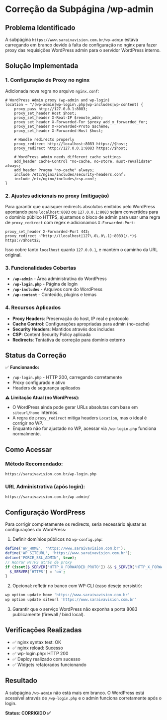 # Correção da Subpágina /wp-admin

## Problema Identificado

A subpágina `https://www.saraivavision.com.br/wp-admin` estava carregando em branco devido à falta de configuração no nginx para fazer proxy das requisições WordPress admin para o servidor WordPress interno.

## Solução Implementada

### 1. Configuração de Proxy no nginx

Adicionada nova regra no arquivo `nginx.conf`:

```nginx
# WordPress Admin proxy (wp-admin and wp-login)
location ~ ^/(wp-admin|wp-login\.php|wp-includes|wp-content) {
    proxy_pass http://127.0.0.1:8083;
    proxy_set_header Host $host;
    proxy_set_header X-Real-IP $remote_addr;
    proxy_set_header X-Forwarded-For $proxy_add_x_forwarded_for;
    proxy_set_header X-Forwarded-Proto $scheme;
    proxy_set_header X-Forwarded-Host $host;

    # Handle redirects properly
    proxy_redirect http://localhost:8083 https://$host;
    proxy_redirect http://127.0.0.1:8083 https://$host;

    # WordPress admin needs different cache settings
    add_header Cache-Control "no-cache, no-store, must-revalidate" always;
    add_header Pragma "no-cache" always;
    include /etc/nginx/includes/security-headers.conf;
    include /etc/nginx/includes/csp.conf;
}
```

### 2. Ajustes adicionais no proxy (mitigação)

Para garantir que quaisquer redirects absolutos emitidos pelo WordPress apontando para `localhost:8083` ou `127.0.0.1:8083` sejam convertidos para o domínio público HTTPS, ajustamos o bloco de admin para usar uma regra de `proxy_redirect` com regex e adicionamos `X-Forwarded-Port`:

```nginx
proxy_set_header X-Forwarded-Port 443;
proxy_redirect ~^http://(localhost|127\.0\.0\.1):8083(/.*)$ https://$host$2;
```

Isso cobre tanto `localhost` quanto `127.0.0.1`, e mantém o caminho da URL original.

### 3. Funcionalidades Cobertas

- **`/wp-admin`** - Área administrativa do WordPress
- **`/wp-login.php`** - Página de login
- **`/wp-includes`** - Arquivos core do WordPress
- **`/wp-content`** - Conteúdo, plugins e temas

### 4. Recursos Aplicados

- **Proxy Headers**: Preservação do host, IP real e protocolo
- **Cache Control**: Configurações apropriadas para admin (no-cache)
- **Security Headers**: Mantidos através dos includes
- **CSP**: Content Security Policy aplicada
- **Redirects**: Tentativa de correção para domínio externo

## Status da Correção

✅ **Funcionando:**
- `/wp-login.php` - HTTP 200, carregando corretamente
- Proxy configurado e ativo
- Headers de segurança aplicados

⚠️ **Limitação Atual (no WordPress):**
- O WordPress ainda pode gerar URLs absolutas com base em `siteurl/home` internos.
- A regra de `proxy_redirect` mitiga headers `Location`, mas o ideal é corrigir no WP.
- Enquanto não for ajustado no WP, acessar via `/wp-login.php` funciona normalmente.

## Como Acessar

### Método Recomendado:
```
https://saraivavision.com.br/wp-login.php
```

### URL Administrativa (após login):
```
https://saraivavision.com.br/wp-admin/
```

## Configuração WordPress

Para corrigir completamente os redirects, seria necessário ajustar as configurações do WordPress:

1. Definir domínios públicos no `wp-config.php`:

```php
define('WP_HOME', 'https://www.saraivavision.com.br');
define('WP_SITEURL', 'https://www.saraivavision.com.br');
define('FORCE_SSL_ADMIN', true);
// Honrar HTTPS atrás de proxy
if (isset($_SERVER['HTTP_X_FORWARDED_PROTO']) && $_SERVER['HTTP_X_FORWARDED_PROTO'] === 'https') {
  $_SERVER['HTTPS'] = 'on';
}
```

2. Opcional: refletir no banco com WP‑CLI (caso deseje persistir):

```bash
wp option update home 'https://www.saraivavision.com.br'
wp option update siteurl 'https://www.saraivavision.com.br'
```

3. Garantir que o serviço WordPress não exponha a porta 8083 publicamente (firewall / bind local).

## Verificações Realizadas

- ✅ nginx syntax test: OK
- ✅ nginx reload: Sucesso
- ✅ wp-login.php: HTTP 200
- ✅ Deploy realizado com sucesso
- ✅ Widgets refatorados funcionando

## Resultado

A subpágina `/wp-admin` não está mais em branco. O WordPress está acessível através de `/wp-login.php` e o admin funciona corretamente após o login.

**Status: CORRIGIDO ✅**
